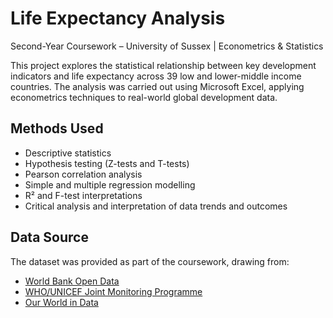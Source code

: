 # Life Expectancy Analysis
Second-Year Coursework – University of Sussex | Econometrics & Statistics

This project explores the statistical relationship between key development indicators and life expectancy across 39 low and lower-middle income countries. The analysis was carried out using Microsoft Excel, applying econometrics techniques to real-world global development data.

## Methods Used

- Descriptive statistics
- Hypothesis testing (Z-tests and T-tests)
- Pearson correlation analysis
- Simple and multiple regression modelling
- R² and F-test interpretations
- Critical analysis and interpretation of data trends and outcomes

## Data Source

The dataset was provided as part of the coursework, drawing from:
- [World Bank Open Data](https://data.worldbank.org)
- [WHO/UNICEF Joint Monitoring Programme](https://washdata.org)
- [Our World in Data](https://ourworldindata.org)
